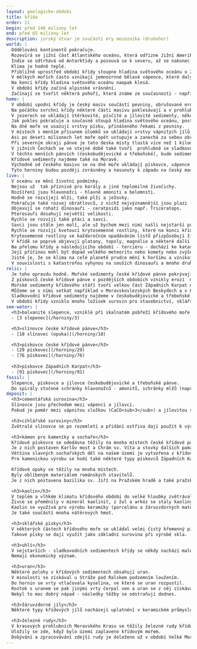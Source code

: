 ```yaml
---
layout: geologicke-obdobi
title: křída
order: 11
begin: před 140 miliony let
end: před 65 miliony let
description: jurský útvar je součástí éry mezozoika (druhohor)
world: |
  Oddělování kontinentů pokračuje.
  Rozevírá se jižní část Atlantského oceánu, která odřízne Jižní Ameriku od Afriky.
  Indie se odtrhává od Antarktidy a posouvá se k severu, až se nakonec srazí s čínskou deskou.
  Klima je hodně teplé.
  Přibližně uprostřed období křídy stoupne hladina světového oceánu o 200 až 300 metrů a moře zaplaví velké části pevniny (včetně podstatné části našeho území).
  V mělkých mořích často vznikají jemnozrnné bělavé vápence, které daly tomuto období jméno - psací křída.
  Na konci křídy hladina světového oceánu naopak klesá.
  V období křídy začíná alpinské vrásnění.
  Začínají se tvořit některá pohoří, která známe ze současnosti - například Alpy a Karpaty.
home: |
  V období spodní křídy je český masiv součástí pevniny, obrušované erozí.
  Na počátku svrchní křídy některé části masivu poklesávají a v prohlubních vznikají sladkovodní jezera.
  V jezerech se ukládají štěrkovité, písčité a jílovité sedimenty, někdy vznikají malé uhelné sloje.
  Jak pokles pokračuje a současně stoupá hladina světového oceánu, postupně je severní část českého masivu zaplavena mělkým mořem.
  Na dně moře se usazují vrstvy písku, přinášeného řekami z pevniny.
  V místech s menším přísunem úlomků se ukládají vrstvy vápnitých jílů, slínů (opuk) až vápenců.
  Asi po deseti milionech let moře opět ustupuje a zanechá za sebou obří desku svrchnokřídových sedimentů - českou křídovou pánev.
  Při severním okraji pánve je tato deska místy tlustá více než 1 kilometr.
  V jižních Čechách se ve stejné době také tvoří  prohlubně se sladkovodními jezery, v nichž se ukládají vrstvy štěrků, písků a jílů.
  V těchto menších pánvích (českobudějovické a třeboňské), bude sedimentace pokračovat i v následujícím období - terciéru. Moře sem však nepronikne.
  Křídové sedimenty najdeme také na Moravě.
  Východně od českého masivu se na dně moře ukládají pískovce, vápence a jílovce, vyskytují se také vulkanické horniny.
  Tyto horniny budou později zvrásněny a nasunuty k západu na český masiv. Stanou se součástí Západních Karpat.
live: |
  V oceánu se mění životní podmínky.
  Nejsou už  tak příznivé pro korály a jiné teplomilné živočichy.
  Rozšíření jsou hlavonožci - hlavně amoniti a belemniti.
  Hodně se rozvíjejí mlži, také plži a ježovky.
  Pokračuje také rozvoj obratlovců, z nichž nejvýznamnější jsou plazi - mořští plesiosauři a mosasauři a suchozemští dinosauři.
  Objevují se rohatí dinosauři - ceratpsidi jako např. Triceratops.
  Pterosauři dosahují největší velikosti.
  Rychle se rozvíjí také ptáci a savci. 
  Savci jsou stále jen malí, ale už bychom mezi nimi našli nejstarší primáty, prapředky lidoopů a lidí.
  Rychle se rozvíjí kvetoucí krytosemenné rostliny, které na konci křídy už výrazně převažují nad nahosemennými.
  Krytosemenné rostliny se každoročním opadáváním listů přizpůsobují životu v mírném klimatickém pásu se střídáním teplých a chladných ročních období.
  V křídě se poprvé objevují platany, topoly, magnólie a některé další rostliny, známé ze současnosti.
  Na přelomu křídy a následujícího období - terciéru - dochází ke katastrofě.
  Její příčinou mohl být dopad velkého meteoritu nebo komety nebo zvýšená vulkanická činnost.
  Jisté je, že se klima na celé planetě prudce mění k horšímu a vznikají mohutné vlny tsunami a obrovské lesní požáry.
  V souvislosti s katastrofou vyhynou na souších dinosauři a mnoho druhů rostlin, v oceánech vymírají mnozí mořští plazi, amoniti a někteří mlži a mnoho dalších organizmů.
relic: |
  Je toho opravdu hodně. Mořské sedimenty české křídové pánve pokrývají obrovskou rozlohu ve Středočeském kraji a v Praze, v Ústeckém, Libereckém, Královéhradeckém a Pardubickém kraji. 
  Z pískovců české křídové pánve v pozdějších obdobích vznikly erozí  malebné útvary a skalní města Českého Ráje, Česko-saského Švýcarska, Adršpašsko-teplických Skal, Broumovských Stěn a Kokořínska.
  Mořské sedimenty křídového stáří tvoří velkou část Západních Karpat na východě našeho území.
  Můžeme se s nimi setkat například v Moravskoslezských Beskydech a v Hostýnsko-vsetínské hornatině.
  Sladkovodní křídové sedimenty najdeme v českobudějovické a třeboňské pánvi v jižních Čechách.
  V období křídy vzniklo mnoho ložisek surovin pro stavebnictví, sklářský a keramický průmysl a také některá ložiska železných rud a uranu.
see-water: |
  <h3>balvanité slepence, vzniklé při skalnatém pobřeží křídového moře na okrajích české křídové pánve</h3>
  - [3 slepenec](/horniny/3)

  <h3>slínovce české křídové pánve</h3>
  - [10 slínovec (opuka)](/horniny/10)

  <h3>pískovce české křídové pánve</h3>
  - [29 pískovec](/horniny/29)
  - [76 pískovec](/horniny/76)
  
  <h3>pískovce Západních Karpat</h3>
  - [91 pískovec](/horniny/91)
fossil: |
  Slepence, pískovce a jílovce českobudějovické a třeboňské pánve.
  Do spirály stočené schránky hlavonožců - amonitů, schránky mlžů (např. ústřic) a ježovek, kosti ryb, zuby žraloků, velmi vzácné kosti mořských plazů mosasaurů a létajících plazů pterosaurů.
deposit: |
  <h3>cementářská surovina</h3>
  Slínovce jsou přechodem mezi vápenci a jílovci.
  Pokud je poměr mezi vápnitou složkou (CaCO<sub>3</sub>) a jílovitou složkou (SiO<sub>2</sub>, Al<sub>2O<sub>3</sub>) optimální, dají se využít k výrobě cementu i bez přidávání dalších přísad.

  <h3>cihlářské suroviny</h3>
  Zvětralé slínovce se po rozemletí a přidání ostřiva dají použít k výrobě cihel a pálené střešní krytiny.

  <h3>kámen pro kameníky a sochaře</h3>
  Křídové pískovce se odedávna těžily na mnoha místech české křídové pánve.
  Je z nich postaven Karlův most a Chrám sv. Víta a stovky dalších památek.
  Většina slavných sochařských děl na našem území je vytvořena z křídových pískovců.
  Pro kamenickou výrobu se hodí také některé typy pískovců Západních Karpat.

  Křídové opuky se těžily na mnoha místech.
  Byly oblíbeným materiálem románských stavitelů.
  Je z nich postavena bazilika sv. Jiří na Pražském hradě a také pražské rotundy.

  <h3>kaolin</h3>
  V teplém a vlhkém klimatu křídového období do velké hloubky zvětrávaly žuly na Karlovarsku a karbonské arkózy na Plzeňsku.
  Živce se přeměnily v minerál kaolinit, z žul a arkóz se staly kaoliny.
  Kaolin se využívá pro výrobu keramiky (porcelánu a žáruvzdorných materiálů) a jako plnivo do papíru a gumy.
  Je také součástí mnoha nátěrových hmot.

  <h3>sklářské písky</h3>
  V některých částech křídového moře se ukládal velmi čistý křemenný písek.
  Takové písky se dají využít jako základní surovina při výrobě skla.

  <h3>uhlí</h3>
  V nejstarších - sladkovodních sedimentech křídy se někdy nachází malé sloje uhlí.
  Nemají ekonomický význam.

  <h3>uran</h3>
  Některé polohy v křídových sedimentech obsahují uran.
  V minulosti se získával u Stráže pod Ralskem podzemním loužením.
  Do hornin se vrty vtlačovala kyselina, ve které se uran rozpustil.
  Roztok s uranem se pak jinými vrty čerpal ven a uran se z něj získával.
  Nebyl to moc dobrý nápad - následky těžby se odstraňují dodnes.

  <h3>žáruvzdorné jíly</h3>
  Některé typy křídových jílů nacházejí uplatnění v keramickém průmyslu.

  <h3>železné rudy</h3>
  V krasových prohlubních Moravského Krasu se těžily železné rudy křídového stáří.
  Uložily se zde, když bylo území zaplaveno křídovým mořem.
  Dobývání a zpracovávání zdejší rudy je doloženo už v období Velké Moravy a trvalo až do konce 19. století.
---
```


